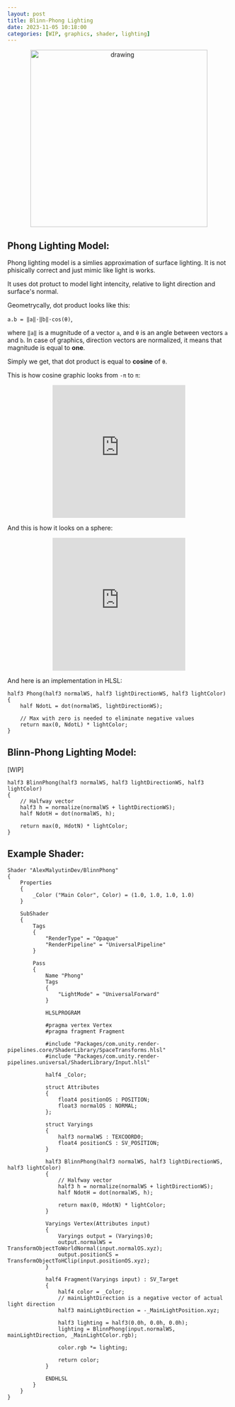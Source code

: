 ```yaml
---
layout: post
title: Blinn-Phong Lighting
date: 2023-11-05 10:18:00
categories: [WIP, graphics, shader, lighting]
---
```


<p align="center">
<img src="https://upload.wikimedia.org/wikipedia/commons/0/01/Blinn_Vectors.svg" alt="drawing" style="width:400px;"/>
</p>

Phong Lighting Model:
---
Phong lighting model is a simlies approximation of surface lighting. It is not phisically correct and just mimic like light is works.

It uses dot protuct to model light intencity, relative to light direction and surface's normal.

Geometrycally, dot product looks like this:

`a.b = ‖a‖·‖b‖·cos(θ)`,

where `‖a‖` is a mugnitude of a vector `a`, and `θ` is an angle between vectors `a` and `b`. In case of graphics, direction vectors are normalized, it means that magnitude is equal to **one**.

Simply we get, that dot product is equal to **cosine** of `θ`.

This is how cosine graphic looks from `-π` to `π`:
<p align="center">
<iframe src="https://www.desmos.com/calculator/k1wljac18w?embed" width="300" height="300" style="border: 0px solid #ccc" frameborder=0></iframe>
</p>

And this is how it looks on a sphere:

<p align="center">
<iframe src="https://www.shadertoy.com/embed/DtGfWR?gui=false&t=10&paused=true&muted=true" width="300" height="300" frameborder="0"></iframe>
</p>

And here is an implementation in HLSL:

```hlsl
half3 Phong(half3 normalWS, half3 lightDirectionWS, half3 lightColor)
{
    half NdotL = dot(normalWS, lightDirectionWS);

    // Max with zero is needed to eliminate negative values
    return max(0, NdotL) * lightColor;
}
```

Blinn-Phong Lighting Model:
---

[WIP]

```hlsl
half3 BlinnPhong(half3 normalWS, half3 lightDirectionWS, half3 lightColor)
{
    // Halfway vector
    half3 h = normalize(normalWS + lightDirectionWS);
    half NdotH = dot(normalWS, h);

    return max(0, HdotN) * lightColor;
}
```


Example Shader:
---

```hlsl
Shader "AlexMalyutinDev/BlinnPhong"
{
    Properties
    {
        _Color ("Main Color", Color) = (1.0, 1.0, 1.0, 1.0)
    }

    SubShader
    {
        Tags
        {
            "RenderType" = "Opaque"
            "RenderPipeline" = "UniversalPipeline"
        }

        Pass
        {
            Name "Phong"
            Tags
            {
                "LightMode" = "UniversalForward"
            }

            HLSLPROGRAM

            #pragma vertex Vertex
            #pragma fragment Fragment

            #include "Packages/com.unity.render-pipelines.core/ShaderLibrary/SpaceTransforms.hlsl"
            #include "Packages/com.unity.render-pipelines.universal/ShaderLibrary/Input.hlsl"

            half4 _Color;

            struct Attributes
            {
                float4 positionOS : POSITION;
                float3 normalOS : NORMAL;
            };
            
            struct Varyings
            {
                half3 normalWS : TEXCOORD0;
                float4 positionCS : SV_POSITION;
            }

            half3 BlinnPhong(half3 normalWS, half3 lightDirectionWS, half3 lightColor)
            {
                // Halfway vector
                half3 h = normalize(normalWS + lightDirectionWS);
                half NdotH = dot(normalWS, h);

                return max(0, HdotN) * lightColor;
            }

            Varyings Vertex(Attributes input)
            {
                Varyings output = (Varyings)0;
                output.normalWS = TransformObjectToWorldNormal(input.normalOS.xyz);
                output.positionCS = TransformObjectToHClip(input.positionOS.xyz);
            }

            half4 Fragment(Varyings input) : SV_Target
            {
                half4 color = _Color;
                // mainLightDirection is a negative vector of actual light direction
                half3 mainLightDirection = -_MainLightPosition.xyz;

                half3 lighting = half3(0.0h, 0.0h, 0.0h);
                lighting = BlinnPhong(input.normalWS, mainLightDirection, _MainLightColor.rgb);

                color.rgb *= lighting;

                return color;
            }

            ENDHLSL
        }
    }
}
```

